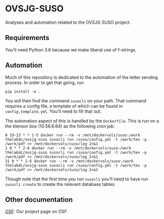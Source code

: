# OVSJG-SUSO

Analyses and automation related to the OVSJG SUSO project.

## Requirements

You'll need Python 3.6 because we make liberal use of f-strings.

## Automation

Much of this repository is dedicated to the automation of the letter sending process.
In order to get that going, run

```
pip install -e .
```

You will then find the command `susocli` on your path. That command requires a config
file, a template of which can be found in `config.template.yml`. You'll need to fill that
out.

The automation aspect of this is handled by the `Dockerfile`. This is run on a the
ktensor box (10.56.6.64) as the following cron job:

```
0 19-23 * * 1-5 docker run --rm -v /mnt/dockervols/suso:/work thelabdc/ovsjg-suso susocli run /suso/config.yml -t /work/tex -p /work/pdf >> /mnt/dockervols/suso/log 2>&1
1 0 * * 2-6 docker run --rm -v /mnt/dockervols/suso:/work thelabdc/ovsjg-suso susocli run /suso/config.yml -t /work/tex -p /work/pdf >> /mnt/dockervols/suso/log 2>&1
31 0 * * 2-6 docker run --rm -v /mnt/dockervols/suso:/work thelabdc/ovsjg-suso susocli run /suso/config.yml -t /work/tex -p /work/pdf >> /mnt/dockervols/suso/log 2>&1
```

Though note that the first time you run `susocli` you'll need to have run `susocli create` to create the relevant database tables.

## Other documentation

[OSF](https://osf.io/7jdr4/): Our project page on OSF.
